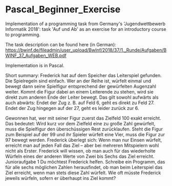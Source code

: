 # Pascal_Beginner_Exercise
Implementation of a programming task from Germany's 'Jugendwettbewerb Informatik 2018': task 'Auf und Ab' as an exercise for an introductory course to programming.

The task description can be found here (in German):
https://bwinf.de/fileadmin/user_upload/BwInf/2018/37/1._Runde/Aufgaben/BWINF_37_Aufgaben_WEB.pdf

Implementation is in Pascal.

Short summary:
Frederick hat auf dem Speicher das Leiterspiel gefunden. Die Spielregeln sind einfach. Wer an der Reihe ist, würfelt einmal und bewegt dann seine Spielfigur entsprechend der gewürfelten Augenzahl weiter. Kommt die Figur dabei an einem Leiterende zu stehen, wird sie direkt zum anderen Ende der Leiter bewegt. Das gilt sowohl aufwärts als auch abwärts: Endet der Zug z. B. auf Feld 6, geht es direkt zu Feld 27. Endet der Zug hingegen auf der 27, geht es leider zurück zur 6.

Gewonnen hat, wer mit seiner Figur zuerst das Zielfeld 100 exakt erreicht. Das bedeutet: Wird kurz vor dem Zielfeld eine zu große Zahl gewürfelt, muss die Spielfigur den überschüssigen Rest zurücklaufen. Steht die Figur zum Beispiel auf der 99 und ihr Spieler würfelt eine Vier, muss die Figur zur 97 bewegt werden. Frederick überlegt sich: Wenn man nur Einsen würfelt, erreicht man auf jeden Fall das Ziel – aber bei mehreren Mitspielern wohl nicht als Erster. Frederick will wissen, ob man auch für das wiederholte Würfeln eines der anderen Werte von Zwei bis Sechs das Ziel erreicht. Junioraufgabe 1 Du möchtest Frederick helfen. Schreibe ein Programm, das für alle sechs möglichen Zahlen herausfindet, ob man beim Leiterspiel das Ziel erreicht, wenn man stets diese Zahl würfelt. Wie oft müsste Frederick jeweils würfeln, sofern er überhaupt ins Ziel kommt?
